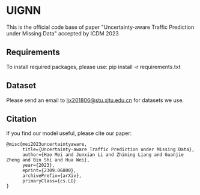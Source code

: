 # UIGNN
This is the official code base of paper "Uncertainty-aware Traffic Prediction under Missing Data" accepted by ICDM 2023

## Requirements
To install required packages, please use:
      pip install -r requirements.txt


## Dataset
Please send an email to ljx201806@stu.xjtu.edu.cn for datasets we use.

## Citation
If you find our model useful, please cite our paper:
```
@misc{mei2023uncertaintyaware,
      title={Uncertainty-aware Traffic Prediction under Missing Data}, 
      author={Hao Mei and Junxian Li and Zhiming Liang and Guanjie Zheng and Bin Shi and Hua Wei},
      year={2023},
      eprint={2309.06800},
      archivePrefix={arXiv},
      primaryClass={cs.LG}
}
```

